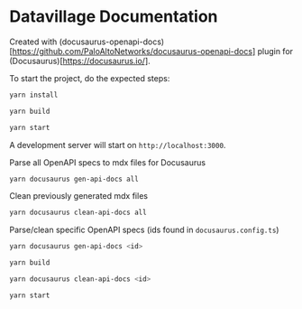 # Datavillage Documentation

Created with (docusaurus-openapi-docs)[https://github.com/PaloAltoNetworks/docusaurus-openapi-docs] plugin for (Docusaurus)[https://docusaurus.io/].

To start the project, do the expected steps:

```bash
yarn install
```

```bash
yarn build
```

```bash
yarn start
```

A development server will start on `http://localhost:3000`.

Parse all OpenAPI specs to mdx files for Docusaurus

```bash
yarn docusaurus gen-api-docs all
```

Clean previously generated mdx files

```bash
yarn docusaurus clean-api-docs all
```

Parse/clean specific OpenAPI specs (ids found in `docusaurus.config.ts`)

```bash
yarn docusaurus gen-api-docs <id>
```

```bash
yarn build
```

```bash
yarn docusaurus clean-api-docs <id>
```

```bash
yarn start
```

